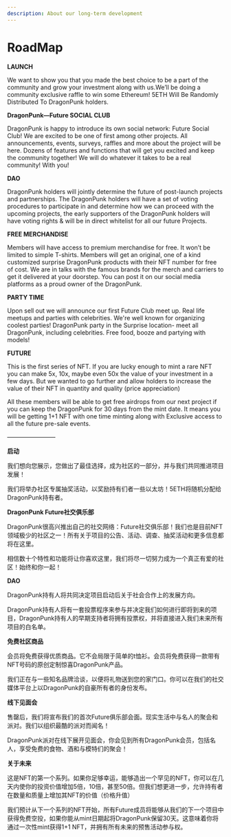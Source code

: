```yaml
---
description: About our long-term development
---
```


# RoadMap

**LAUNCH**

We want to show you that you made the best choice to be a part of the community and grow your investment along with us.We’ll be doing a community exclusive raffle to win some Ethereum! 5ETH Will Be Randomly Distributed To DragonPunk holders.​

**DragonPunk—Future SOCIAL CLUB**

DragonPunk is happy to introduce its own social network: Future Social Club! We are excited to be one of first among other projects. All announcements, events, surveys, raffles and more about the project will be here. Dozens of features and functions that will get you excited and keep the community together! We will do whatever it takes to be a real community! With you!​

**DAO**

DragonPunk holders will jointly determine the future of post-launch projects and partnerships. The DragonPunk holders will have a set of voting procedures to participate in and determine how we can proceed with the upcoming projects, the early supporters of the DragonPunk holders will have voting rights & will be in direct whitelist for all our future Projects.​

**FREE MERCHANDISE**

Members will have access to premium merchandise for free. It won’t be limited to simple T-shirts. Members will get an original, one of a kind customized surprise DragonPunk products with their NFT number for free of cost. We are in talks with the famous brands for the merch and carriers to get it delivered at your doorstep. You can post it on our social media platforms as a proud owner of the DragonPunk.​

**PARTY TIME**

Upon sell out we will announce our first Future Club meet up. Real life meetups and parties with celebrities. We're well known for organizing coolest parties! DragonPunk party in the Surprise location- meet all DragonPunk, including celebrities. Free food, booze and partying with models!​

**FUTURE**

This is the first series of NFT. If you are lucky enough to mint a rare NFT you can make 5x, 10x, maybe even 50x the value of your investment in a few days. But we wanted to go further and allow holders to increase the value of their NFT in quantity and quality (price appreciation)&#x20;

All these members will be able to get free airdrops from our next project if you can keep the DragonPunk for 30 days from the mint date. It means you will be getting 1+1 NFT with one time minting along with Exclusive access to all the future pre-sale events.

————————

**启动**

我们想向您展示，您做出了最佳选择，成为社区的一部分，并与我们共同推进项目发展！

我们将举办社区专属抽奖活动，以奖励持有们者一些以太坊！5ETH将随机分配给DragonPunk持有者。

&#x20;

**DragonPunk Future社交俱乐部**

DragonPunk很高兴推出自己的社交网络：Future社交俱乐部！我们也是目前NFT领域极少的社区之一！所有关于项目的公告、活动、调查、抽奖活动和更多信息都将在这里。

相信数十个特性和功能将让你喜欢这里，我们将尽一切努力成为一个真正有爱的社区！始终和你一起！

&#x20;

**DAO**

DragonPunk持有人将共同决定项目启动后关于社会合作上的发展方向。

DragonPunk持有人将有一套投票程序来参与并决定我们如何进行即将到来的项目，DragonPunk持有人的早期支持者将拥有投票权，并将直接进入我们未来所有项目的白名单。

&#x20;

**免费社区商品**

会员将免费获得优质商品。它不会局限于简单的t恤衫。会员将免费获得一款带有NFT号码的原创定制惊喜DragonPunk产品。

我们正在与一些知名品牌洽谈，以便将礼物送到您的家门口。你可以在我们的社交媒体平台上以DragonPunk的自豪所有者的身份发布。

&#x20;

**线下见面会**

售罄后，我们将宣布我们的首次Future俱乐部会面。现实生活中与名人的聚会和派对。我们以组织最酷的派对而闻名！

DragonPunk派对在线下展开见面会，你会见到所有DragonPunk会员，包括名人，享受免费的食物、酒和与模特们的聚会！

&#x20;

**关于未来**

这是NFT的第一个系列。如果你足够幸运，能够造出一个罕见的NFT，你可以在几天内使你的投资价值增加5倍，10倍，甚至50倍。但我们想更进一步，允许持有者在数量和质量上增加其NFT的价值（价格升值）

我们预计从下一个系列的NFT开始，所有Future成员将能够从我们的下一个项目中获得免费空投，如果你能从mint日期起将DragonPunk保留30天。这意味着你将通过一次性mint获得1+1 NFT，并拥有所有未来的预售活动参与权。

